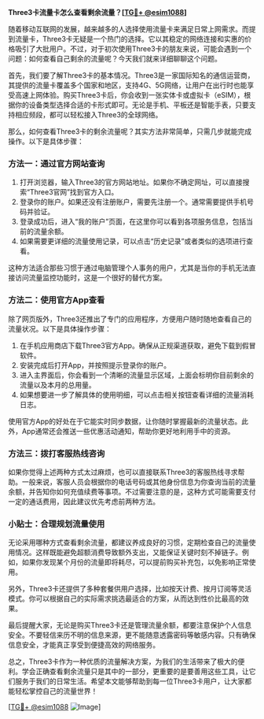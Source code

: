 **Three3卡流量卡怎么查看剩余流量？[[TG💪+ @esim1088](https://t.me/s/esim1088)]**

随着移动互联网的发展，越来越多的人选择使用流量卡来满足日常上网需求。而提到流量卡，Three3卡无疑是一个热门的选择。它以其稳定的网络连接和实惠的价格吸引了大批用户。不过，对于初次使用Three3卡的朋友来说，可能会遇到一个问题：如何查看自己剩余的流量呢？今天我们就来详细聊聊这个问题。

首先，我们要了解Three3卡的基本情况。Three3是一家国际知名的通信运营商，其提供的流量卡覆盖多个国家和地区，支持4G、5G网络，让用户在出行时也能享受高速上网体验。购买Three3卡后，你会收到一张实体卡或虚拟卡（eSIM），根据你的设备类型选择合适的卡形式即可。无论是手机、平板还是智能手表，只要支持相应频段，都可以轻松接入Three3的全球网络。

那么，如何查看Three3卡的剩余流量呢？其实方法非常简单，只需几步就能完成操作。以下是具体步骤：

### 方法一：通过官方网站查询

1. 打开浏览器，输入Three3的官方网站地址。如果你不确定网址，可以直接搜索“Three3官网”找到官方入口。
2. 登录你的账户。如果还没有注册账户，需要先注册一个。通常需要提供手机号码并验证。
3. 登录成功后，进入“我的账户”页面，在这里你可以看到各项服务信息，包括当前的流量余额。
4. 如果需要更详细的流量使用记录，可以点击“历史记录”或者类似的选项进行查看。

这种方法适合那些习惯于通过电脑管理个人事务的用户，尤其是当你的手机无法直接访问流量监控功能时，这是一个很好的替代方案。

### 方法二：使用官方App查看

除了网页版外，Three3还推出了专门的应用程序，方便用户随时随地查看自己的流量状况。以下是具体操作步骤：

1. 在手机应用商店下载Three3官方App。确保从正规渠道获取，避免下载到假冒软件。
2. 安装完成后打开App，并按照提示登录你的账户。
3. 进入主界面后，你会看到一个清晰的流量显示区域，上面会标明你目前剩余的流量以及本月的总用量。
4. 如果想要进一步了解具体的使用明细，可以点击相关按钮查看详细的流量消耗日志。

使用官方App的好处在于它能实时同步数据，让你随时掌握最新的流量状态。此外，App通常还会推送一些优惠活动通知，帮助你更好地利用手中的资源。

### 方法三：拨打客服热线咨询

如果你觉得上述两种方式太过麻烦，也可以直接联系Three3的客服热线寻求帮助。一般来说，客服人员会根据你的电话号码或其他身份信息为你查询当前的流量余额，并告知你如何充值续费等事项。不过需要注意的是，这种方式可能需要支付一定的通话费用，因此建议优先考虑前两种方法。

### 小贴士：合理规划流量使用

无论采用哪种方式查看剩余流量，都建议养成良好的习惯，定期检查自己的流量使用情况。这样既能避免超额消费导致额外支出，又能保证关键时刻不掉链子。例如，如果你发现某个月份的流量即将耗尽，可以提前购买补充包，以免影响正常使用。

另外，Three3卡还提供了多种套餐供用户选择，比如按天计费、按月订阅等灵活模式。你可以根据自己的实际需求挑选最适合的方案，从而达到性价比最高的效果。

最后提醒大家，无论是购买Three3卡还是管理流量余额，都要注意保护个人信息安全。不要轻信来历不明的信息来源，更不能随意透露密码等敏感内容。只有确保信息安全，才能真正享受到便捷高效的网络服务。

总之，Three3卡作为一种优质的流量解决方案，为我们的生活带来了极大的便利。学会正确查看剩余流量只是其中的一部分，更重要的是要善用这些工具，让它们服务于我们的日常生活。希望本文能够帮助到每一位Three3卡用户，让大家都能轻松掌控自己的流量世界！

[[TG💪+ @esim1088](https://t.me/s/esim1088) ![Image](https://i.postimg.cc/4NQfJmqS/Snipaste-2025-05-13-00-14-12.png)]